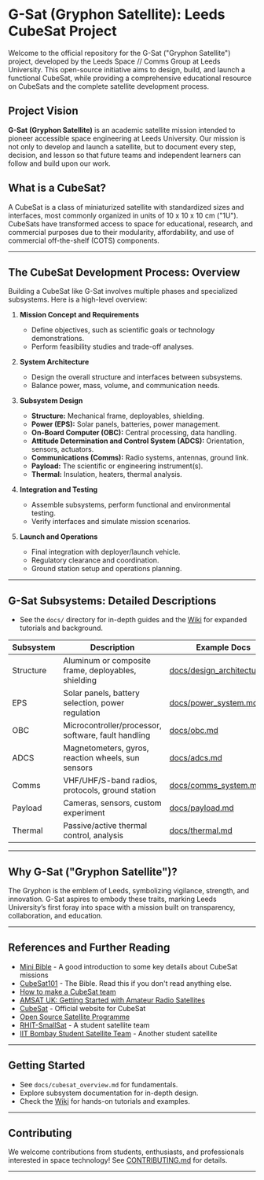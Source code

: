 # G-Sat (Gryphon Satellite): Leeds CubeSat Project

Welcome to the official repository for the G-Sat ("Gryphon Satellite") project, developed by the Leeds Space // Comms Group at Leeds University. This open-source initiative aims to design, build, and launch a functional CubeSat, while providing a comprehensive educational resource on CubeSats and the complete satellite development process.

## Project Vision

**G-Sat (Gryphon Satellite)** is an academic satellite mission intended to pioneer accessible space engineering at Leeds University. Our mission is not only to develop and launch a satellite, but to document every step, decision, and lesson so that future teams and independent learners can follow and build upon our work.

## What is a CubeSat?

A CubeSat is a class of miniaturized satellite with standardized sizes and interfaces, most commonly organized in units of 10 x 10 x 10 cm ("1U"). CubeSats have transformed access to space for educational, research, and commercial purposes due to their modularity, affordability, and use of commercial off-the-shelf (COTS) components.

---

## The CubeSat Development Process: Overview

Building a CubeSat like G-Sat involves multiple phases and specialized subsystems. Here is a high-level overview:

1. **Mission Concept and Requirements**
   - Define objectives, such as scientific goals or technology demonstrations.
   - Perform feasibility studies and trade-off analyses.

2. **System Architecture**
   - Design the overall structure and interfaces between subsystems.
   - Balance power, mass, volume, and communication needs.

3. **Subsystem Design**
   - **Structure:** Mechanical frame, deployables, shielding.
   - **Power (EPS):** Solar panels, batteries, power management.
   - **On-Board Computer (OBC):** Central processing, data handling.
   - **Attitude Determination and Control System (ADCS):** Orientation, sensors, actuators.
   - **Communications (Comms):** Radio systems, antennas, ground link.
   - **Payload:** The scientific or engineering instrument(s).
   - **Thermal:** Insulation, heaters, thermal analysis.

4. **Integration and Testing**
   - Assemble subsystems, perform functional and environmental testing.
   - Verify interfaces and simulate mission scenarios.

5. **Launch and Operations**
   - Final integration with deployer/launch vehicle.
   - Regulatory clearance and coordination.
   - Ground station setup and operations planning.

---

## G-Sat Subsystems: Detailed Descriptions

- See the `docs/` directory for in-depth guides and the [Wiki](../../wiki) for expanded tutorials and background.

| Subsystem | Description | Example Docs |
|-----------|-------------|--------------|
| Structure | Aluminum or composite frame, deployables, shielding | [docs/design_architecture.md](docs/design_architecture.md) |
| EPS | Solar panels, battery selection, power regulation | [docs/power_system.md](docs/power_system.md) |
| OBC | Microcontroller/processor, software, fault handling | [docs/obc.md](docs/obc.md) |
| ADCS | Magnetometers, gyros, reaction wheels, sun sensors | [docs/adcs.md](docs/adcs.md) |
| Comms | VHF/UHF/S-band radios, protocols, ground station | [docs/comms_system.md](docs/comms_system.md) |
| Payload | Cameras, sensors, custom experiment | [docs/payload.md](docs/payload.md) |
| Thermal | Passive/active thermal control, analysis | [docs/thermal.md](docs/thermal.md) |

---

## Why G-Sat ("Gryphon Satellite")?

The Gryphon is the emblem of Leeds, symbolizing vigilance, strength, and innovation. G-Sat aspires to embody these traits, marking Leeds University’s first foray into space with a mission built on transparency, collaboration, and education.

---

## References and Further Reading


- [Mini Bible](https://www.mdpi.com/2076-3417/9/15/3110) - A good introduction to some key details about CubeSat missions
- [CubeSat101](https://www.nasa.gov/wp-content/uploads/2017/03/nasa_csli_cubesat_101_508.pdf?emrc=05d3e2) - The Bible. Read this if you don't read anything else.
- [How to make a CubeSat team](https://s3vi.ndc.nasa.gov/ssri-kb/static/resources/University%20CubeSat%20Project%20Management%20for%20Success.pdf)
- [AMSAT UK: Getting Started with Amateur Radio Satellites](https://amsat-uk.org/beginners/)
- [CubeSat](https://www.cubesat.org/) - Official website for CubeSat
- [Open Source Satellite Programme](https://www.opensourcesatellite.org/)
- [RHIT-SmallSat](https://rose-bic.atlassian.net/wiki/spaces/SmallSat/overview?homepageId=9404872) - A student satellite team
- [IIT Bombay Student Satellite Team](https://www.aero.iitb.ac.in/satelliteWiki/index.php/Building_the_Team) - Another student satellite

---

## Getting Started

- See `docs/cubesat_overview.md` for fundamentals.
- Explore subsystem documentation for in-depth design.
- Check the [Wiki](../../wiki) for hands-on tutorials and examples.

---

## Contributing

We welcome contributions from students, enthusiasts, and professionals interested in space technology! See [CONTRIBUTING.md](CONTRIBUTING.md) for details.

---
